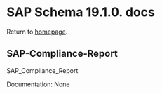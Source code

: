 # SAP Schema 19.1.0. docs

Return to [homepage](index.md).

## <a name="SAP_Compliance_Report"></a>SAP-Compliance-Report

SAP_Compliance_Report

Documentation: None

